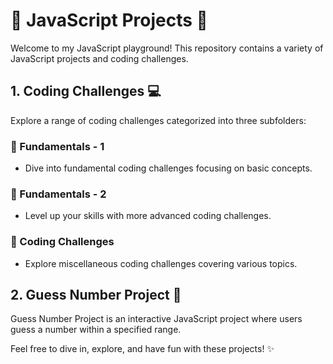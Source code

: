 # 🚀 JavaScript Projects 🎉

Welcome to my JavaScript playground! This repository contains a variety of JavaScript projects and coding challenges.

## 1. Coding Challenges 💻

Explore a range of coding challenges categorized into three subfolders:

### 📘 Fundamentals - 1

- Dive into fundamental coding challenges focusing on basic concepts.

### 📗 Fundamentals - 2

- Level up your skills with more advanced coding challenges.

### 📕 Coding Challenges

- Explore miscellaneous coding challenges covering various topics.

## 2. Guess Number Project 🎲

Guess Number Project is an interactive JavaScript project where users guess a number within a specified range.

Feel free to dive in, explore, and have fun with these projects! ✨
